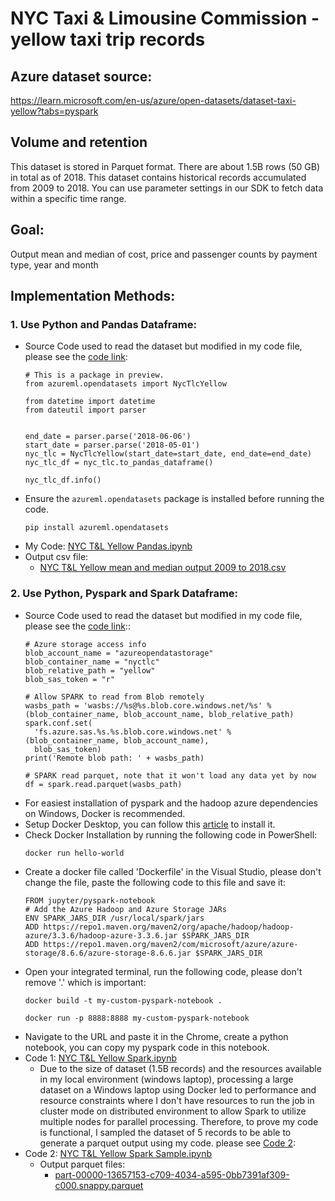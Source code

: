 # NYC Taxi & Limousine Commission - yellow taxi trip records

## Azure dataset source:
https://learn.microsoft.com/en-us/azure/open-datasets/dataset-taxi-yellow?tabs=pyspark

## Volume and retention
This dataset is stored in Parquet format. There are about 1.5B rows (50 GB) in total as of 2018.
This dataset contains historical records accumulated from 2009 to 2018. You can use parameter settings in our SDK to fetch data within a specific time range.

## Goal:
Output mean and median of cost, price and passenger counts by payment type, year and month

## Implementation Methods:
### 1. Use Python and Pandas Dataframe:
* Source Code used to read the dataset but modified in my code file, please see the [code link](https://learn.microsoft.com/en-us/azure/open-datasets/dataset-taxi-yellow?tabs=pyspark):
  ```
  # This is a package in preview.
  from azureml.opendatasets import NycTlcYellow
  
  from datetime import datetime
  from dateutil import parser
  
  
  end_date = parser.parse('2018-06-06')
  start_date = parser.parse('2018-05-01')
  nyc_tlc = NycTlcYellow(start_date=start_date, end_date=end_date)
  nyc_tlc_df = nyc_tlc.to_pandas_dataframe()
  
  nyc_tlc_df.info()
  ```
* Ensure the `azureml.opendatasets` package is installed before running the code.
  ```
  pip install azureml.opendatasets
  ```
* My Code: [NYC T&L Yellow Pandas.ipynb](https://github.com/slhcyl/NYC-Yellow-Taxi-and-Limousine-dataset/blob/main/NYC%20T%26L%20Yellow%20Pandas.ipynb)
* Output csv file:
  * [NYC T&L Yellow mean and median output 2009 to 2018.csv](https://github.com/slhcyl/NYC-Yellow-Taxi-and-Limousine-dataset/blob/main/NYC%20T%26L%20Yellow%20mean%20and%20median%20output%202009%20to%202018.csv)

### 2. Use Python, Pyspark and Spark Dataframe:
* Source Code used to read the dataset but modified in my code file, please see the [code link](https://learn.microsoft.com/en-us/azure/open-datasets/dataset-taxi-yellow?tabs=pyspark)::
  ```
  # Azure storage access info
  blob_account_name = "azureopendatastorage"
  blob_container_name = "nyctlc"
  blob_relative_path = "yellow"
  blob_sas_token = "r"
  
  # Allow SPARK to read from Blob remotely
  wasbs_path = 'wasbs://%s@%s.blob.core.windows.net/%s' % (blob_container_name, blob_account_name, blob_relative_path)
  spark.conf.set(
    'fs.azure.sas.%s.%s.blob.core.windows.net' % (blob_container_name, blob_account_name),
    blob_sas_token)
  print('Remote blob path: ' + wasbs_path)
  
  # SPARK read parquet, note that it won't load any data yet by now
  df = spark.read.parquet(wasbs_path)
  ```
* For easiest installation of pyspark and the hadoop azure dependencies on Windows, Docker is recommended.
* Setup Docker Desktop, you can follow this [article](https://towardsdatascience.com/apache-spark-on-windows-a-docker-approach-4dd05d8a7147) to install it.
* Check Docker Installation by running the following code in PowerShell:
  ```
  docker run hello-world
  ```
* Create a docker file called 'Dockerfile' in the Visual Studio, please don't change the file, paste the following code to this file and save it:
  ```
  FROM jupyter/pyspark-notebook
  # Add the Azure Hadoop and Azure Storage JARs
  ENV SPARK_JARS_DIR /usr/local/spark/jars
  ADD https://repo1.maven.org/maven2/org/apache/hadoop/hadoop-azure/3.3.6/hadoop-azure-3.3.6.jar $SPARK_JARS_DIR
  ADD https://repo1.maven.org/maven2/com/microsoft/azure/azure-storage/8.6.6/azure-storage-8.6.6.jar $SPARK_JARS_DIR
  ```
* Open your integrated terminal, run the following code, please don't remove '.' which is important:
  ```
  docker build -t my-custom-pyspark-notebook .
  ```
  ```
  docker run -p 8888:8888 my-custom-pyspark-notebook
  ```
* Navigate to the URL and paste it in the Chrome, create a python notebook, you can copy my pyspark code in this notebook.
* Code 1: [NYC T&L Yellow Spark.ipynb](https://github.com/slhcyl/NYC-Yellow-Taxi-and-Limousine-dataset/blob/main/NYC%20T%26L%20Yellow%20Spark.ipynb)
  * Due to the size of dataset (1.5B records) and the resources available in my local environment (windows laptop), processing a large dataset on a Windows laptop using Docker led to performance and resource constraints where I don't have resources to run the job in cluster mode on distributed environment to allow Spark to utilize multiple nodes for parallel processing. Therefore, to prove my code is functional, I sampled the dataset of 5 records to be able to generate a parquet output using my code. please see [Code 2](https://github.com/slhcyl/NYC-Yellow-Taxi-and-Limousine-dataset/blob/main/NYC%20T%26L%20Yellow%20Spark%20Sample.ipynb):
* Code 2: [NYC T&L Yellow Spark Sample.ipynb](https://github.com/slhcyl/NYC-Yellow-Taxi-and-Limousine-dataset/blob/main/NYC%20T%26L%20Yellow%20Spark%20Sample.ipynb)
  * Output parquet files:
    * [part-00000-13657153-c709-4034-a595-0bb7391af309-c000.snappy.parquet](https://github.com/slhcyl/NYC-Yellow-Taxi-and-Limousine-dataset/blob/main/part-00000-13657153-c709-4034-a595-0bb7391af309-c000.snappy.parquet)
